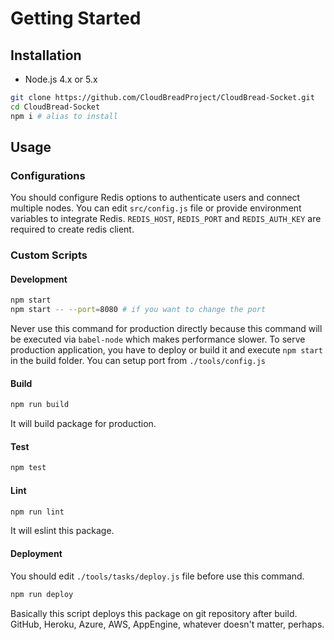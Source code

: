 # Getting Started

## Installation

* Node.js 4.x or 5.x

```sh
git clone https://github.com/CloudBreadProject/CloudBread-Socket.git
cd CloudBread-Socket
npm i # alias to install
```

## Usage

### Configurations
You should configure Redis options to authenticate users and connect multiple nodes.
You can edit `src/config.js` file or provide environment variables to integrate Redis.
`REDIS_HOST`, `REDIS_PORT` and `REDIS_AUTH_KEY` are required to create redis client.

### Custom Scripts

#### Development

```sh
npm start
npm start -- --port=8080 # if you want to change the port
```

Never use this command for production directly because this command will be executed via `babel-node` which makes performance slower.
To serve production application, you have to deploy or build it and execute `npm start` in the build folder.
You can setup port from `./tools/config.js`

#### Build

```sh
npm run build
```

It will build package for production.

#### Test

```sh
npm test
```

#### Lint

```sh
npm run lint
```

It will eslint this package.

#### Deployment

You should edit `./tools/tasks/deploy.js` file before use this command.

```sh
npm run deploy
```

Basically this script deploys this package on git repository after build.
GitHub, Heroku, Azure, AWS, AppEngine, whatever doesn't matter, perhaps.
